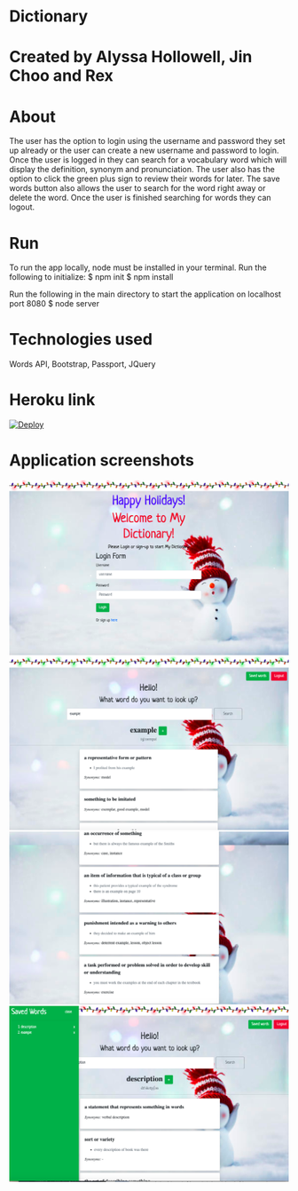 # Dictionary

# Created by Alyssa Hollowell, Jin Choo and Rex

# About 
The user has the option to login using the username and password they set up already or the user can create a new username and password to login. Once the user is logged in they can search for a vocabulary word which will display the definition, synonym and pronunciation. The user also has the option to click the green plus sign to review their words for later. The save words button also allows the user to search for the word right away or delete the word. Once the user is finished searching for words they can logout. 

# Run
To run the app locally, node must be installed in your terminal. Run the following to initialize: 
$ npm init
$ npm install

Run the following in the main directory to start the application on localhost port 8080
$ node server

# Technologies used
Words API, Bootstrap, Passport, JQuery 

# Heroku link

[![Deploy](https://www.herokucdn.com/deploy/button.svg)](https://immense-hollows-39774.herokuapp.com/login) 

# Application screenshots

![Project1page](/reference/1stpage.png)
![Project2page](/reference/2ndpage.png)
![Project3page](/reference/3rdpage.png)
![Project4page](/reference/4thpage.png)



